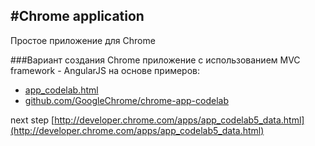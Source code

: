 #Chrome application
---

Простое приложение для Chrome

###Вариант создания Chrome приложение с использованием MVC framework - AngularJS
на основе примеров:

- [app_codelab.html](http://developer.chrome.com/apps/app_codelab.html)
- [github.com/GoogleChrome/chrome-app-codelab](https://github.com/GoogleChrome/chrome-app-codelab/tree/master/lab3_mvc/angularjs/simpleview)

next step [http://developer.chrome.com/apps/app_codelab5_data.html](http://developer.chrome.com/apps/app_codelab5_data.html)
